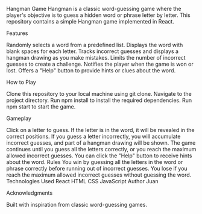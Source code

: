 Hangman Game
Hangman is a classic word-guessing game where the player's objective is to guess a hidden word or phrase letter by letter. This repository contains a simple Hangman game implemented in React.

Features

Randomly selects a word from a predefined list.
Displays the word with blank spaces for each letter.
Tracks incorrect guesses and displays a hangman drawing as you make mistakes.
Limits the number of incorrect guesses to create a challenge.
Notifies the player when the game is won or lost.
Offers a "Help" button to provide hints or clues about the word.

How to Play

Clone this repository to your local machine using git clone.
Navigate to the project directory.
Run npm install to install the required dependencies.
Run npm start to start the game.

Gameplay

Click on a letter to guess. If the letter is in the word, it will be revealed in the correct positions.
If you guess a letter incorrectly, you will accumulate incorrect guesses, and part of a hangman drawing will be shown.
The game continues until you guess all the letters correctly, or you reach the maximum allowed incorrect guesses.
You can click the "Help" button to receive hints about the word.
Rules
You win by guessing all the letters in the word or phrase correctly before running out of incorrect guesses.
You lose if you reach the maximum allowed incorrect guesses without guessing the word.
Technologies Used
React
HTML
CSS
JavaScript
Author
Juan


Acknowledgments

Built with inspiration from classic word-guessing games.
